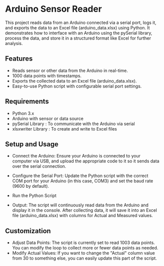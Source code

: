 # Arduino Sensor Reader
This project reads data from an Arduino connected via a serial port, logs it, and exports the data to an Excel file (arduino_data.xlsx) using Python. It demonstrates how to interface with an Arduino using the pySerial library, process the data, and store it in a structured format like Excel for further analysis.
## Features
* Reads sensor or other data from the Arduino in real-time.
* 1000 data points with timestamps.
* Exports the collected data to an Excel file (arduino_data.xlsx).
* Easy-to-use Python script with configurable serial port settings.
## Requirements
* Python 3.x
* Arduino with sensor or data source
* pySerial Library : To communicate with the Arduino via serial
* xlsxwriter Library : To create and write to Excel files
## Setup and Usage
* Connect the Arduino: Ensure your Arduino is connected to your computer via USB, and upload the appropriate code to it so it sends data over the serial connection.

* Configure the Serial Port: Update the Python script with the correct COM port for your Arduino (in this case, COM3) and set the baud rate (9600 by default).
* Run the Python Script
* Output: The script will continuously read data from the Arduino and display it in the console. After collecting data, it will save it into an Excel file (arduino_data.xlsx) with columns for Actual and Measured values.
## Customization
* Adjust Data Points: The script is currently set to read 1003 data points. You can modify the loop to collect more or fewer data points as needed.
* Modify Actual Values: If you want to change the "Actual" column value from 30 to something else, you can easily update this part of the script.
